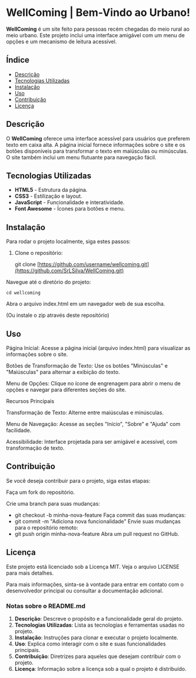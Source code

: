 # WellComing | Bem-Vindo ao Urbano!

**WellComing** é um site feito para pessoas recém chegadas do meio rural ao meio urbano. Este projeto inclui uma interface amigável com um menu de opções e um mecanismo de leitura acessível.

## Índice

- [Descrição](#descrição)
- [Tecnologias Utilizadas](#tecnologias-utilizadas)
- [Instalação](#instalação)
- [Uso](#uso)
- [Contribuição](#contribuição)
- [Licença](#licença)

## Descrição

O **WellComing** oferece uma interface acessível para usuários que preferem texto em caixa alta. A página inicial fornece informações sobre o site e os botões disponíveis para transformar o texto em maiúsculas ou minúsculas. O site também inclui um menu flutuante para navegação fácil.

## Tecnologias Utilizadas

- **HTML5** - Estrutura da página.
- **CSS3** - Estilização e layout.
- **JavaScript** - Funcionalidade e interatividade.
- **Font Awesome** - Ícones para botões e menu.

## Instalação

Para rodar o projeto localmente, siga estes passos:

1. Clone o repositório:

	git clone [https://github.com/username/wellcoming.git](https://github.com/SrLSilva/WellComing.git)

Navegue até o diretório do projeto:

	cd wellcoming

Abra o arquivo index.html em um navegador web de sua escolha.

(Ou instale o zip através deste repositório)

## Uso

Página Inicial: Acesse a página inicial (arquivo index.html) para visualizar as informações sobre o site.

Botões de Transformação de Texto: Use os botões "Minúsculas" e "Maiúsculas" para alternar a exibição do texto.

Menu de Opções: Clique no ícone de engrenagem para abrir o menu de opções e navegar para diferentes seções do site.

Recursos Principais

Transformação de Texto: Alterne entre maiúsculas e minúsculas.

Menu de Navegação: Acesse as seções "Início", "Sobre" e "Ajuda" com facilidade.

Acessibilidade: Interface projetada para ser amigável e acessível, com transformação de texto.

## Contribuição

Se você deseja contribuir para o projeto, siga estas etapas:

Faça um fork do repositório.

Crie uma branch para suas mudanças:

- git checkout -b minha-nova-feature
Faça commit das suas mudanças:
- git commit -m "Adiciona nova funcionalidade"
Envie suas mudanças para o repositório remoto:
- git push origin minha-nova-feature
Abra um pull request no GitHub.

## Licença

Este projeto está licenciado sob a Licença MIT. Veja o arquivo LICENSE para mais detalhes.

Para mais informações, sinta-se à vontade para entrar em contato com o desenvolvedor principal ou consultar a documentação adicional.


### **Notas sobre o README.md**

1. **Descrição**: Descreve o propósito e a funcionalidade geral do projeto.
2. **Tecnologias Utilizadas**: Lista as tecnologias e ferramentas usadas no projeto.
3. **Instalação**: Instruções para clonar e executar o projeto localmente.
4. **Uso**: Explica como interagir com o site e suas funcionalidades principais.
5. **Contribuição**: Diretrizes para aqueles que desejam contribuir com o projeto.
6. **Licença**: Informação sobre a licença sob a qual o projeto é distribuído.
